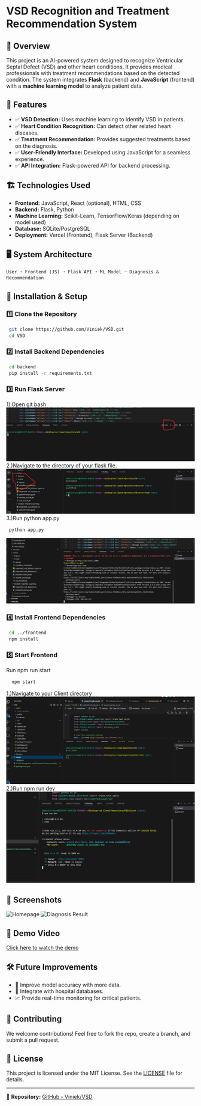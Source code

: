# VSD Recognition and Treatment Recommendation System

## 📌 Overview
This project is an AI-powered system designed to recognize Ventricular Septal Defect (VSD) and other heart conditions. It provides medical professionals with treatment recommendations based on the detected condition. The system integrates **Flask** (backend) and **JavaScript** (frontend) with a **machine learning model** to analyze patient data.

## 🎯 Features
- ✅ **VSD Detection:** Uses machine learning to identify VSD in patients.
- ✅ **Heart Condition Recognition:** Can detect other related heart diseases.
- ✅ **Treatment Recommendation:** Provides suggested treatments based on the diagnosis.
- ✅ **User-Friendly Interface:** Developed using JavaScript for a seamless experience.
- ✅ **API Integration:** Flask-powered API for backend processing.

## 🏗️ Technologies Used
- **Frontend:** JavaScript, React (optional), HTML, CSS
- **Backend:** Flask, Python
- **Machine Learning:** Scikit-Learn, TensorFlow/Keras (depending on model used)
- **Database:** SQLite/PostgreSQL
- **Deployment:** Vercel (Frontend), Flask Server (Backend)

## 🖥️ System Architecture
```
User ➝ Frontend (JS) ➝ Flask API ➝ ML Model ➝ Diagnosis & Recommendation
```

## 🚀 Installation & Setup
### 1️⃣ Clone the Repository
```bash
 git clone https://github.com/Viniek/VSD.git
 cd VSD
```

### 2️⃣ Install Backend Dependencies
```bash
 cd backend
 pip install -r requirements.txt
```

### 3️⃣ Run Flask Server

1).Open git bash
![Open Git Bash](./Readme/assets/Open%20git%20bash.png)
2.)Navigate to the directory of your flask file.
![Navigate to flask Directory](./Readme/assets/flask%20directory.png)
3.)Run python app.py
```bash
 python app.py
```
![Run python app.py](./Readme/assets/app.py%20result.png)

### 4️⃣ Install Frontend Dependencies
```bash
 cd ../frontend
 npm install
```

### 5️⃣ Start Frontend
Run npm run start
```bash
  npm start
```
1.)Navigate to your Client directory
![Navigate to Client Directory](./Readme/assets/client%20directory.png)
2.)Run npm run dev
![Run npm run dev](./Readme/assets/run%20client.png)

## 📸 Screenshots
![Homepage](screenshots/homepage.png)
![Diagnosis Result](screenshots/diagnosis_result.png)

## 🎥 Demo Video
[Click here to watch the demo](videos/demo.mp4)

## 🛠️ Future Improvements
- 🔄 Improve model accuracy with more data.
- 🏥 Integrate with hospital databases.
- 📈 Provide real-time monitoring for critical patients.

## 🤝 Contributing
We welcome contributions! Feel free to fork the repo, create a branch, and submit a pull request.

## 📝 License
This project is licensed under the MIT License. See the [LICENSE](LICENSE) file for details.

---
🔗 **Repository:** [GitHub - Viniek/VSD](https://github.com/Viniek/VSD)


